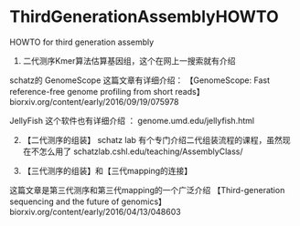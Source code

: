 # ThirdGenerationAssemblyHOWTO

HOWTO for third generation assembly

1. 二代测序Kmer算法估算基因组，这个在网上一搜索就有介绍

schatz的 GenomeScope 这篇文章有详细介绍：
【GenomeScope: Fast reference-free genome profiling from short reads】
biorxiv.org/content/early/2016/09/19/075978

JellyFish 这个软件也有详细介绍 ：
genome.umd.edu/jellyfish.html


2. 【二代测序的组装】
schatz lab 有个专门介绍二代组装流程的课程，虽然现在不怎么用了
schatzlab.cshl.edu/teaching/AssemblyClass/


3. 【三代测序的组装】和【三代mapping的连接】

这篇文章是第三代测序和第三代mapping的一个广泛介绍
【Third-generation sequencing and the future of genomics】
biorxiv.org/content/early/2016/04/13/048603
